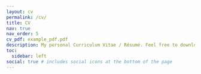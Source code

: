 ```yaml
---
layout: cv
permalink: /cv/
title: CV
nav: true
nav_order: 5
cv_pdf: example_pdf.pdf
description: My personal Curriculum Vitae / Résumé. Feel free to download a PDF version (in progress) and reach-out!
toc:
  sidebar: left
social: true # includes social icons at the bottom of the page
---
```

